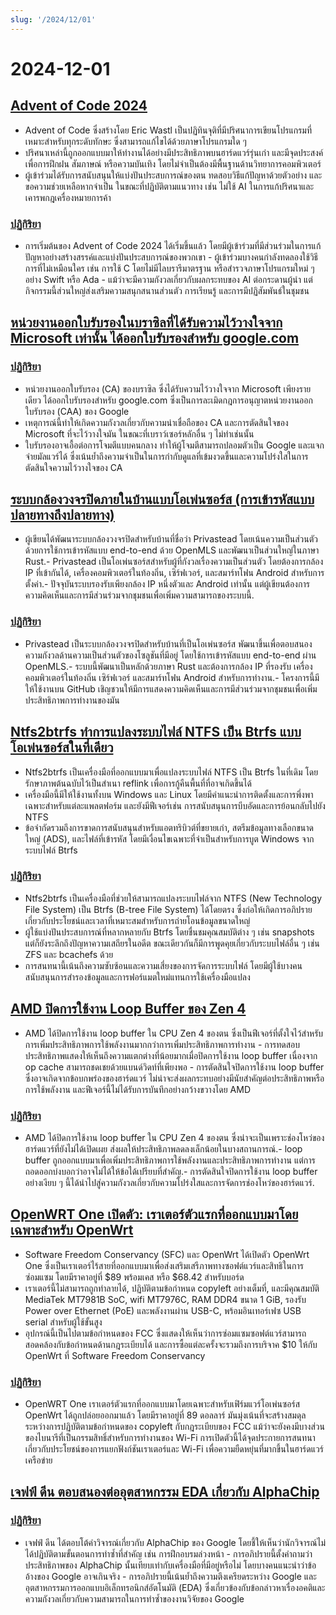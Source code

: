 ```yaml
---
slug: '/2024/12/01'
---
```


# 2024-12-01

## [Advent of Code 2024](https://adventofcode.com/2024/about)

- Advent of Code ซึ่งสร้างโดย Eric Wastl เป็นปฏิทินจุติที่มีปริศนาการเขียนโปรแกรมที่เหมาะสำหรับทุกระดับทักษะ ซึ่งสามารถแก้ไขได้ด้วยภาษาโปรแกรมใด ๆ
- ปริศนาเหล่านี้ถูกออกแบบมาให้ทำงานได้อย่างมีประสิทธิภาพบนฮาร์ดแวร์รุ่นเก่า และมีจุดประสงค์เพื่อการฝึกฝน สัมภาษณ์ หรือความบันเทิง โดยไม่จำเป็นต้องมีพื้นฐานด้านวิทยาการคอมพิวเตอร์
- ผู้เข้าร่วมได้รับการสนับสนุนให้แบ่งปันประสบการณ์ของตน ทดสอบวิธีแก้ปัญหาด้วยตัวอย่าง และขอความช่วยเหลือหากจำเป็น ในขณะที่ปฏิบัติตามแนวทาง เช่น ไม่ใช้ AI ในการแก้ปริศนาและเคารพกฎเครื่องหมายการค้า

### [ปฏิกิริยา](https://news.ycombinator.com/item?id=42287231)

- การเริ่มต้นของ Advent of Code 2024 ได้เริ่มขึ้นแล้ว โดยมีผู้เข้าร่วมที่มีส่วนร่วมในการแก้ปัญหาอย่างสร้างสรรค์และแบ่งปันประสบการณ์ของพวกเขา - ผู้เข้าร่วมบางคนกำลังทดลองใช้วิธีการที่ไม่เหมือนใคร เช่น การใช้ C โดยไม่มีไลบรารีมาตรฐาน หรือสำรวจภาษาโปรแกรมใหม่ ๆ อย่าง Swift หรือ Ada - แม้ว่าจะมีความกังวลเกี่ยวกับผลกระทบของ AI ต่อกระดานผู้นำ แต่กิจกรรมนี้ส่วนใหญ่ส่งเสริมความสนุกสนานส่วนตัว การเรียนรู้ และการมีปฏิสัมพันธ์ในชุมชน

## [หน่วยงานออกใบรับรองในบราซิลที่ได้รับความไว้วางใจจาก Microsoft เท่านั้น ได้ออกใบรับรองสำหรับ google.com](https://follow.agwa.name/notice/AoZSMI38xcA3TrN1sm)

### [ปฏิกิริยา](https://news.ycombinator.com/item?id=42284202)

- หน่วยงานออกใบรับรอง (CA) ของบราซิล ซึ่งได้รับความไว้วางใจจาก Microsoft เพียงรายเดียว ได้ออกใบรับรองสำหรับ google.com ซึ่งเป็นการละเมิดกฎการอนุญาตหน่วยงานออกใบรับรอง (CAA) ของ Google
- เหตุการณ์นี้ทำให้เกิดความกังวลเกี่ยวกับความน่าเชื่อถือของ CA และการตัดสินใจของ Microsoft ที่จะไว้วางใจมัน ในขณะที่เบราว์เซอร์หลักอื่น ๆ ไม่ทำเช่นนั้น
- ใบรับรองอาจเอื้อต่อการโจมตีแบบคนกลาง ทำให้ผู้โจมตีสามารถปลอมตัวเป็น Google และแจกจ่ายมัลแวร์ได้ ซึ่งเน้นย้ำถึงความจำเป็นในการกำกับดูแลที่เข้มงวดขึ้นและความโปร่งใสในการตัดสินใจความไว้วางใจของ CA

## [ระบบกล้องวงจรปิดภายในบ้านแบบโอเพ่นซอร์ส (การเข้ารหัสแบบปลายทางถึงปลายทาง)](https://github.com/privastead/privastead)

- ผู้เขียนได้พัฒนาระบบกล้องวงจรปิดสำหรับบ้านที่ชื่อว่า Privastead โดยเน้นความเป็นส่วนตัวด้วยการใช้การเข้ารหัสแบบ end-to-end ด้วย OpenMLS และพัฒนาเป็นส่วนใหญ่ในภาษา Rust.- Privastead เป็นโอเพ่นซอร์สสำหรับผู้ที่กังวลเรื่องความเป็นส่วนตัว โดยต้องการกล้อง IP ที่เข้ากันได้, เครื่องคอมพิวเตอร์ในท้องถิ่น, เซิร์ฟเวอร์, และสมาร์ทโฟน Android สำหรับการตั้งค่า.- ปัจจุบันระบบรองรับเพียงกล้อง IP หนึ่งตัวและ Android เท่านั้น แต่ผู้เขียนต้องการความคิดเห็นและการมีส่วนร่วมจากชุมชนเพื่อเพิ่มความสามารถของระบบนี้.

### [ปฏิกิริยา](https://news.ycombinator.com/item?id=42284412)

- Privastead เป็นระบบกล้องวงจรปิดสำหรับบ้านที่เป็นโอเพ่นซอร์ส พัฒนาขึ้นเพื่อตอบสนองความกังวลด้านความเป็นส่วนตัวของโซลูชันที่มีอยู่ โดยใช้การเข้ารหัสแบบ end-to-end ผ่าน OpenMLS.- ระบบนี้พัฒนาเป็นหลักด้วยภาษา Rust และต้องการกล้อง IP ที่รองรับ เครื่องคอมพิวเตอร์ในท้องถิ่น เซิร์ฟเวอร์ และสมาร์ทโฟน Android สำหรับการทำงาน.- โครงการนี้มีให้ใช้งานบน GitHub เชิญชวนให้มีการแสดงความคิดเห็นและการมีส่วนร่วมจากชุมชนเพื่อเพิ่มประสิทธิภาพการทำงานของมัน

## [Ntfs2btrfs ทำการแปลงระบบไฟล์ NTFS เป็น Btrfs แบบโอเพ่นซอร์สในที่เดียว](https://github.com/maharmstone/ntfs2btrfs)

- Ntfs2btrfs เป็นเครื่องมือที่ออกแบบมาเพื่อแปลงระบบไฟล์ NTFS เป็น Btrfs ในที่เดิม โดยรักษาภาพต้นฉบับไว้เป็นสำเนา reflink เพื่อการกู้คืนพื้นที่ที่อาจเกิดขึ้นได้
- เครื่องมือนี้มีให้ใช้งานทั้งบน Windows และ Linux โดยมีคำแนะนำการติดตั้งและการพึ่งพาเฉพาะสำหรับแต่ละแพลตฟอร์ม และยังมีฟีเจอร์เช่น การสนับสนุนการบีบอัดและการย้อนกลับไปยัง NTFS
- ข้อจำกัดรวมถึงการขาดการสนับสนุนสำหรับแอตทริบิวต์ที่ขยายเก่า, สตรีมข้อมูลทางเลือกขนาดใหญ่ (ADS), และไฟล์ที่เข้ารหัส โดยมีเงื่อนไขเฉพาะที่จำเป็นสำหรับการบูต Windows จากระบบไฟล์ Btrfs

### [ปฏิกิริยา](https://news.ycombinator.com/item?id=42283950)

- Ntfs2btrfs เป็นเครื่องมือที่ช่วยให้สามารถแปลงระบบไฟล์จาก NTFS (New Technology File System) เป็น Btrfs (B-tree File System) ได้โดยตรง ซึ่งก่อให้เกิดการอภิปรายเกี่ยวกับประโยชน์และเวลาที่เหมาะสมสำหรับการถ่ายโอนข้อมูลขนาดใหญ่
- ผู้ใช้แบ่งปันประสบการณ์ที่หลากหลายกับ Btrfs โดยชื่นชมคุณสมบัติต่าง ๆ เช่น snapshots แต่ก็ยังระลึกถึงปัญหาความเสถียรในอดีต ขณะเดียวกันก็มีการพูดคุยเกี่ยวกับระบบไฟล์อื่น ๆ เช่น ZFS และ bcachefs ด้วย
- การสนทนานี้เน้นถึงความซับซ้อนและความเสี่ยงของการจัดการระบบไฟล์ โดยมีผู้ใช้บางคนสนับสนุนการสำรองข้อมูลและการฟอร์แมตใหม่แทนการใช้เครื่องมือแปลง

## [AMD ปิดการใช้งาน Loop Buffer ของ Zen 4](https://chipsandcheese.com/p/amd-disables-zen-4s-loop-buffer)

- AMD ได้ปิดการใช้งาน loop buffer ใน CPU Zen 4 ของตน ซึ่งเป็นฟีเจอร์ที่ตั้งใจไว้สำหรับการเพิ่มประสิทธิภาพการใช้พลังงานมากกว่าการเพิ่มประสิทธิภาพการทำงาน - การทดสอบประสิทธิภาพแสดงให้เห็นถึงความแตกต่างที่น้อยมากเมื่อปิดการใช้งาน loop buffer เนื่องจาก op cache สามารถชดเชยด้วยแบนด์วิดท์ที่เพียงพอ - การตัดสินใจปิดการใช้งาน loop buffer ซึ่งอาจเกิดจากข้อบกพร่องของฮาร์ดแวร์ ไม่น่าจะส่งผลกระทบอย่างมีนัยสำคัญต่อประสิทธิภาพหรือการใช้พลังงาน และฟีเจอร์นี้ไม่ได้รับการบันทึกอย่างกว้างขวางโดย AMD

### [ปฏิกิริยา](https://news.ycombinator.com/item?id=42283933)

- AMD ได้ปิดการใช้งาน loop buffer ใน CPU Zen 4 ของตน ซึ่งน่าจะเป็นเพราะช่องโหว่ของฮาร์ดแวร์ที่ยังไม่ได้เปิดเผย ส่งผลให้ประสิทธิภาพลดลงเล็กน้อยในบางสถานการณ์.- loop buffer ถูกออกแบบมาเพื่อเพิ่มประสิทธิภาพการใช้พลังงานและประสิทธิภาพการทำงาน แต่การถอดออกบ่งบอกว่าอาจไม่ได้ให้ข้อได้เปรียบที่สำคัญ.- การตัดสินใจปิดการใช้งาน loop buffer อย่างเงียบ ๆ นี้ได้นำไปสู่ความกังวลเกี่ยวกับความโปร่งใสและการจัดการช่องโหว่ของฮาร์ดแวร์.

## [OpenWRT One เปิดตัว: เราเตอร์ตัวแรกที่ออกแบบมาโดยเฉพาะสำหรับ OpenWrt](https://sfconservancy.org/news/2024/nov/29/openwrt-one-wireless-router-now-ships-black-friday/)

- Software Freedom Conservancy (SFC) และ OpenWrt ได้เปิดตัว OpenWrt One ซึ่งเป็นเราเตอร์ไร้สายที่ออกแบบมาเพื่อส่งเสริมเสรีภาพทางซอฟต์แวร์และสิทธิในการซ่อมแซม โดยมีราคาอยู่ที่ $89 พร้อมเคส หรือ $68.42 สำหรับบอร์ด
- เราเตอร์นี้ไม่สามารถถูกทำลายได้, ปฏิบัติตามข้อกำหนด copyleft อย่างเต็มที่, และมีคุณสมบัติ MediaTek MT7981B SoC, wifi MT7976C, RAM DDR4 ขนาด 1 GiB, รองรับ Power over Ethernet (PoE) และพลังงานผ่าน USB-C, พร้อมอินเทอร์เฟซ USB serial สำหรับผู้ใช้ขั้นสูง
- อุปกรณ์นี้เป็นไปตามข้อกำหนดของ FCC ซึ่งแสดงให้เห็นว่าการซ่อมแซมซอฟต์แวร์สามารถสอดคล้องกับข้อกำหนดด้านกฎระเบียบได้ และการซื้อแต่ละครั้งจะรวมถึงการบริจาค $10 ให้กับ OpenWrt ที่ Software Freedom Conservancy

### [ปฏิกิริยา](https://news.ycombinator.com/item?id=42285689)

- OpenWRT One เราเตอร์ตัวแรกที่ออกแบบมาโดยเฉพาะสำหรับเฟิร์มแวร์โอเพ่นซอร์ส OpenWrt ได้ถูกปล่อยออกมาแล้ว โดยมีราคาอยู่ที่ 89 ดอลลาร์ มันมุ่งเน้นที่จะสร้างสมดุลระหว่างการปฏิบัติตามข้อกำหนดของ copyleft กับกฎระเบียบของ FCC แม้ว่าจะยังคงมีบางส่วนของไบนารีที่เป็นกรรมสิทธิ์สำหรับการทำงานของ Wi-Fi การเปิดตัวนี้ได้จุดประกายการสนทนาเกี่ยวกับประโยชน์ของการแยกฟังก์ชันเราเตอร์และ Wi-Fi เพื่อความยืดหยุ่นที่มากขึ้นในฮาร์ดแวร์เครือข่าย

## [เจฟฟ์ ดีน ตอบสนองต่ออุตสาหกรรม EDA เกี่ยวกับ AlphaChip](https://twitter.com/JeffDean/status/1858540085794451906)

### [ปฏิกิริยา](https://news.ycombinator.com/item?id=42285128)

- เจฟฟ์ ดีน ได้ตอบโต้คำวิจารณ์เกี่ยวกับ AlphaChip ของ Google โดยชี้ให้เห็นว่านักวิจารณ์ไม่ได้ปฏิบัติตามขั้นตอนการทำซ้ำที่สำคัญ เช่น การฝึกอบรมล่วงหน้า - การอภิปรายนี้ตั้งคำถามว่า ประสิทธิภาพของ AlphaChip นั้นเทียบเท่ากับเครื่องมือที่มีอยู่หรือไม่ โดยบางคนแนะนำว่าข้ออ้างของ Google อาจเกินจริง - การอภิปรายนี้เน้นย้ำถึงความตึงเครียดระหว่าง Google และอุตสาหกรรมการออกแบบอิเล็กทรอนิกส์อัตโนมัติ (EDA) ซึ่งเกี่ยวข้องกับข้อกล่าวหาเรื่องอคติและความกังวลเกี่ยวกับความสามารถในการทำซ้ำของงานวิจัยของ Google

<head>
  <meta property="og:title" content="Advent of Code 2024" />
  <meta property="og:type" content="website" />
  <meta property="og:image" content="https://og.cho.sh/api/og/?title=Advent%20of%20Code%202024&subheading=%E0%B8%A7%E0%B8%B1%E0%B8%99%E0%B8%AD%E0%B8%B2%E0%B8%97%E0%B8%B4%E0%B8%95%E0%B8%A2%E0%B9%8C%E0%B8%97%E0%B8%B5%E0%B9%88%201%20%E0%B8%98%E0%B8%B1%E0%B8%99%E0%B8%A7%E0%B8%B2%E0%B8%84%E0%B8%A1%202567%3A%20%E0%B8%AA%E0%B8%A3%E0%B8%B8%E0%B8%9B%E0%B8%82%E0%B9%88%E0%B8%B2%E0%B8%A7%E0%B9%81%E0%B8%AE%E0%B9%87%E0%B8%81%E0%B9%80%E0%B8%81%E0%B8%AD%E0%B8%A3%E0%B9%8C" />
</head>
